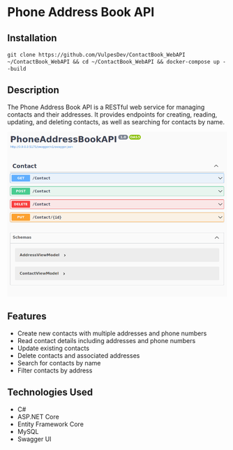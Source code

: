 # Phone Address Book API

## Installation 

```
git clone https://github.com/VulpesDev/ContactBook_WebAPI ~/ContactBook_WebAPI && cd ~/ContactBook_WebAPI && docker-compose up --build
```
## Description

The Phone Address Book API is a RESTful web service for managing contacts and their addresses. It provides endpoints for creating, reading, updating, and deleting contacts, as well as searching for contacts by name.

![Phone Address Book API Logo](img/ShowCase.png)

## Features

- Create new contacts with multiple addresses and phone numbers
- Read contact details including addresses and phone numbers
- Update existing contacts
- Delete contacts and associated addresses
- Search for contacts by name
- Filter contacts by address

## Technologies Used

- C#
- ASP.NET Core
- Entity Framework Core
- MySQL
- Swagger UI
